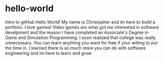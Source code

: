 # hello-world
Intro to gitHub
Hello World! My name is Christopher and im here to build a portfolio. I love games! Video games are what got me interested in software develpment and the reason I have completed an Associate's Degree in Game and Simulation Programming. I soon realized that college was really unnecessary. You can learn anything you want for free if your willing to put the time in. I learned there is so much more you can do with software engineering and im here to learn and grow.
